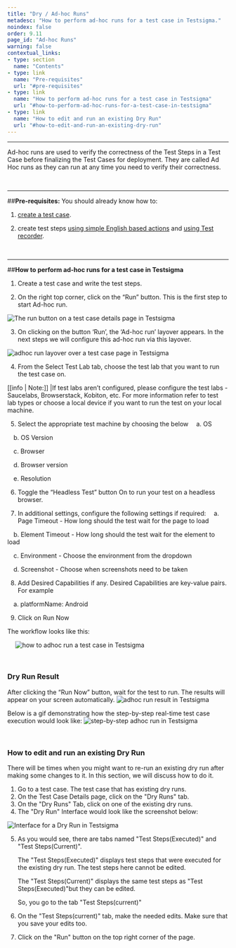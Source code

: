 ```yaml
---
title: "Dry / Ad-hoc Runs"
metadesc: "How to perform ad-hoc runs for a test case in Testsigma."
noindex: false
order: 9.11
page_id: "Ad-hoc Runs"
warning: false
contextual_links:
- type: section
  name: "Contents" 
- type: link
  name: "Pre-requisites"
  url: "#pre-requisites"
- type: link
  name: "How to perform ad-hoc runs for a test case in Testsigma"
  url: "#how-to-perform-ad-hoc-runs-for-a-test-case-in-testsigma"
- type: link
  name: "How to edit and run an existing Dry Run"
  url: "#how-to-edit-and-run-an-existing-dry-run"
---
```


---

Ad-hoc runs are used to verify the correctness of the Test Steps in a Test Case before finalizing the Test Cases for deployment. They are called Ad Hoc runs as they can run at any time you need to verify their correctness.

&emsp;

---
##**Pre-requisites:** 
You should already know how to:
1. [create a test case](https://testsigma.com/docs/test-cases/manage/add-edit-delete/).
   
2. create test steps [using simple English based actions](https://testsigma.com/docs/test-cases/step-types/natural-language/) and [using Test recorder](https://testsigma.com/docs/test-cases/create-steps-recorder/web-apps/overview/).

&emsp;

---
##**How to perform ad-hoc runs for a test case in Testsigma**
1. Create a test case and write the test steps.
   
2. On the right top corner, click on the “Run” button. This is the first step to start Ad-hoc run.

![The run button on a test case details page in Testsigma](https://docs.testsigma.com/images/adhoc-runs/run-button-test-case-details-page-testsigma.png)

3. On clicking on the button ‘Run’, the ‘Ad-hoc run’ layover appears. In the next steps we will configure this ad-hoc run via this layover.

![adhoc run layover over a test case page in Testsigma](https://docs.testsigma.com/images/adhoc-runs/ad-hoc-run-layover-over-a-test-case-page-testsigma.png)

4. From the Select Test Lab tab, choose the test lab that you want to run the test case on.

[[info | Note:]]
|If test labs aren’t configured, please configure the test labs - Saucelabs, Browserstack, Kobiton, etc. For more information refer to test lab types or choose a local device if you want to run the test on your local machine.

5. Select the appropriate test machine by choosing the below 
&emsp;a. OS 

&emsp;b. OS Version

&emsp;c. Browser

&emsp;d. Browser version

&emsp;e. Resolution

6. Toggle the “Headless Test” button On to run your test on a headless browser.
   
7. In additional settings, configure the following settings if required:
&emsp;a. Page Timeout - How long should the test wait for the page to load

&emsp;b. Element Timeout - How long should the test wait for the element to load

&emsp;c. Environment - Choose the environment from the dropdown

&emsp;d. Screenshot - Choose when screenshots need to be taken


8. Add Desired Capabilities if any. Desired Capabilities are key-value pairs. For example 
 
&emsp;a. platformName: Android 

9. Click on Run Now

The workflow looks like this:

&emsp;
![how to adhoc run a test case in Testsigma](https://docs.testsigma.com/images/adhoc-runs/dryrun_1.gif)

&emsp;
### Dry Run Result
After clicking the “Run Now” button, wait for the test to run. The results will appear on your screen automatically.
![adhoc run result in Testsigma](https://docs.testsigma.com/images/adhoc-runs/dryrun_2.gif)



Below is a gif demonstrating how the step-by-step real-time test case execution would look like: 
![step-by-step adhoc run in Testsigma](https://s3.amazonaws.com/static-docs.testsigma.com/new_images/runs/adhoc-runs/step-by-step-adhoc-run-gif.gif)

&emsp;


### How to edit and run an existing Dry Run

There will be times when you might want to re-run an existing dry run after making some changes to it. In this section, we will discuss how to do it.

1. Go to a test case. The test case  that has existing dry runs.
2. On the Test Case Details page, click on the "Dry Runs" tab. 
3. On the "Dry Runs" Tab, click on one of the existing dry runs.
4. The "Dry Run" Interface would look like the screenshot below:

![Interface for a Dry Run in Testsigma](https://s3.amazonaws.com/static-docs.testsigma.com/new_images/runs/adhoc-runs/dry-run-updated-ui.png)

5. As you would see, there are tabs named "Test Steps(Executed)" and "Test Steps(Current)". 

   The "Test Steps(Executed)" displays test steps that were executed for the existing dry run. The test steps here cannot be edited.

   The "Test Steps(Current)" displays the same test steps as "Test Steps(Executed)"but they can be edited. 

   So, you go to the tab "Test Steps(current)"
6. On the "Test Steps(current)" tab, make the needed edits. Make sure that you save your edits too.
7. Click on the "Run" button on the top right corner of the page. 



